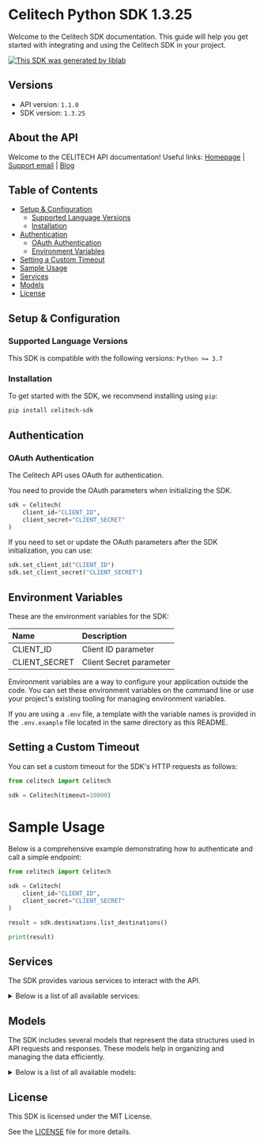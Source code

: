 # Celitech Python SDK 1.3.25<a id="celitech-python-sdk-1325"></a>

Welcome to the Celitech SDK documentation. This guide will help you get started with integrating and using the Celitech SDK in your project.

[![This SDK was generated by liblab](https://public-liblab-readme-assets.s3.us-east-1.amazonaws.com/built-by-liblab-icon.svg)](https://liblab.com/?utm_source=readme)

## Versions<a id="versions"></a>

- API version: `1.1.0`
- SDK version: `1.3.25`

## About the API<a id="about-the-api"></a>

Welcome to the CELITECH API documentation! Useful links: [Homepage](https://www.celitech.com) | [Support email](mailto:support@celitech.com) | [Blog](https://www.celitech.com/blog/)

## Table of Contents<a id="table-of-contents"></a>

- [Setup & Configuration](#setup--configuration)
  - [Supported Language Versions](#supported-language-versions)
  - [Installation](#installation)
- [Authentication](#authentication)
  - [OAuth Authentication](#oauth-authentication)
  - [Environment Variables](#environment-variables)
- [Setting a Custom Timeout](#setting-a-custom-timeout)
- [Sample Usage](#sample-usage)
- [Services](#services)
- [Models](#models)
- [License](#license)

## Setup & Configuration<a id="setup--configuration"></a>

### Supported Language Versions<a id="supported-language-versions"></a>

This SDK is compatible with the following versions: `Python >= 3.7`

### Installation<a id="installation"></a>

To get started with the SDK, we recommend installing using `pip`:

```bash
pip install celitech-sdk
```

## Authentication<a id="authentication"></a>

### OAuth Authentication<a id="oauth-authentication"></a>

The Celitech API uses OAuth for authentication.

You need to provide the OAuth parameters when initializing the SDK.

```py
sdk = Celitech(
    client_id="CLIENT_ID",
    client_secret="CLIENT_SECRET"
)
```

If you need to set or update the OAuth parameters after the SDK initialization, you can use:

```py
sdk.set_client_id("CLIENT_ID")
sdk.set_client_secret("CLIENT_SECRET")
```

## Environment Variables<a id="environment-variables"></a>

These are the environment variables for the SDK:

| Name          | Description             |
| :------------ | :---------------------- |
| CLIENT_ID     | Client ID parameter     |
| CLIENT_SECRET | Client Secret parameter |

Environment variables are a way to configure your application outside the code. You can set these environment variables on the command line or use your project's existing tooling for managing environment variables.

If you are using a `.env` file, a template with the variable names is provided in the `.env.example` file located in the same directory as this README.

## Setting a Custom Timeout<a id="setting-a-custom-timeout"></a>

You can set a custom timeout for the SDK's HTTP requests as follows:

```py
from celitech import Celitech

sdk = Celitech(timeout=10000)
```

# Sample Usage<a id="sample-usage"></a>

Below is a comprehensive example demonstrating how to authenticate and call a simple endpoint:

```py
from celitech import Celitech

sdk = Celitech(
    client_id="CLIENT_ID",
    client_secret="CLIENT_SECRET"
)

result = sdk.destinations.list_destinations()

print(result)

```

## Services<a id="services"></a>

The SDK provides various services to interact with the API.

<details> 
<summary>Below is a list of all available services:</summary>

| Name         |
| :----------- |
| o_auth       |
| destinations |
| packages     |
| purchases    |
| e_sim        |

</details>

## Models<a id="models"></a>

The SDK includes several models that represent the data structures used in API requests and responses. These models help in organizing and managing the data efficiently.

<details> 
<summary>Below is a list of all available models:</summary>

| Name                             | Description |
| :------------------------------- | :---------- |
| GetAccessTokenRequest            |             |
| GetAccessTokenOkResponse         |             |
| ListDestinationsOkResponse       |             |
| ListPackagesOkResponse           |             |
| ListPurchasesOkResponse          |             |
| CreatePurchaseRequest            |             |
| CreatePurchaseOkResponse         |             |
| TopUpEsimRequest                 |             |
| TopUpEsimOkResponse              |             |
| EditPurchaseRequest              |             |
| EditPurchaseOkResponse           |             |
| GetPurchaseConsumptionOkResponse |             |
| GetEsimOkResponse                |             |
| GetEsimDeviceOkResponse          |             |
| GetEsimHistoryOkResponse         |             |
| GetEsimMacOkResponse             |             |

</details>

## License<a id="license"></a>

This SDK is licensed under the MIT License.

See the [LICENSE](LICENSE) file for more details.
